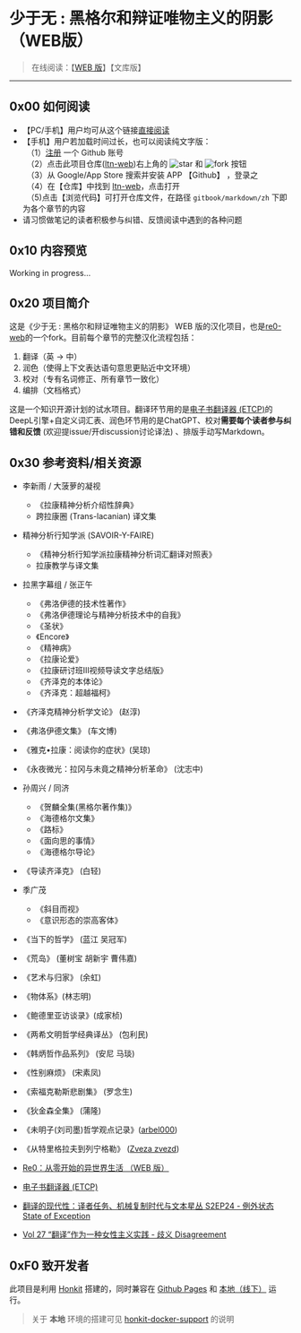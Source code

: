 # 少于无 : 黑格尔和辩证唯物主义的阴影（WEB版）

> 在线阅读：【[WEB 版](https://anartigone.github.io/ltn-web/)】【文库版】

------

## 0x00 如何阅读

- 【PC/手机】用户均可从这个链接[直接阅读](https://anartigone.github.io/ltn-web/)
- 【手机】用户若加载时间过长，也可以阅读纯文字版：
  <br/>　（1）[注册](https://github.com/join?source=header-home) 一个 Github 账号
  <br/>　（2）点击此项目仓库([ltn-web](https://github.com/anartigone/ltn-web))右上角的 ![star](https://github.com/anartigone/ltn-web?style=social) 和 ![fork](https://github.com/anartigone/ltn-web?style=social) 按钮
  <br/>　（3）从 Google/App Store 搜索并安装 APP 【Github】 ，登录之
  <br/>　（4）在【仓库】中找到 [ltn-web](https://github.com/anartigone/ltn-web)，点击打开
  <br/>　（5)点击【浏览代码】可打开仓库文件，在路径 `gitbook/markdown/zh` 下即为各个章节的内容
- 请习惯做笔记的读者积极参与纠错、反馈阅读中遇到的各种问题


## 0x10 内容预览

Working in progress...


## 0x20 项目简介

这是《少于无 : 黑格尔和辩证唯物主义的阴影》 WEB 版的汉化项目，也是[re0-web](https://github.com/re-zero-khis/re0-web)的一个fork。目前每个章节的完整汉化流程包括：

1. 翻译（英 -> 中）
2. 润色（使得上下文表达语句意思更贴近中文环境）
3. 校对（专有名词修正、所有章节一致化）
4. 编排（文档格式）

这是一个知识开源计划的试水项目。翻译环节用的是[电子书翻译器 (ETCP)](https://github.com/bookfere/Ebook-Translator-Calibre-Plugin)的DeepL引擎+自定义词汇表、润色环节用的是ChatGPT、校对**需要每个读者参与纠错和反馈** (欢迎提issue/开discussion讨论译法) 、排版手动写Markdown。




## 0x30 参考资料/相关资源


- 李新雨 / 大菠萝的凝视

  - 《拉康精神分析介绍性辞典》
  - 跨拉康圈 (Trans-lacanian) 译文集
- 精神分析行知学派 (SAVOIR-Y-FAIRE) 

  - 《精神分析行知学派拉康精神分析词汇翻译对照表》
  - 拉康教学与译文集
- 拉黑字幕组 / 张正午

  - 《弗洛伊德的技术性著作》
  - 《弗洛伊德理论与精神分析技术中的自我》
  - 《圣状》
  - 《Encore》
  -  《精神病》
  - 《拉康论爱》
  - 《拉康研讨班Ⅲ视频导读文字总结版》
  - 《齐泽克的本体论》
  - 《齐泽克：超越福柯》
- 《齐泽克精神分析学文论》 (赵淳) 
- 《弗洛伊德文集》 (车文博)
- 《雅克•拉康：阅读你的症状》(吴琼)
- 《永夜微光：拉冈与未竟之精神分析革命》 (沈志中)
- 孙周兴 / 同济

  - 《贺麟全集(黑格尔著作集)》
  - 《海德格尔文集》
  - 《路标》
  - 《面向思的事情》
  - 《海德格尔导论》
- 《导读齐泽克》 (白轻) 
- 季广茂

  - 《斜目而视》
  - 《意识形态的崇高客体》
- 《当下的哲学》 (蓝江 吴冠军) 
- 《荒岛》 (董树宝 胡新宇 曹伟嘉) 
- 《艺术与归家》 (余虹) 
- 《物体系》(林志明) 
- 《鲍德里亚访谈录》(成家桢) 
- 《两希文明哲学经典译丛》 (包利民) 
- 《韩炳哲作品系列》 (安尼 马琰) 
- 《性别麻烦》 (宋素凤) 
- 《索福克勒斯悲剧集》 (罗念生) 
- 《狄金森全集》 (蒲隆) 
- 《未明子(刘司墨)哲学观点记录》([arbel000](https://arbel000.github.io/)) 
- 《从特里格拉夫到列宁格勒》 ([Zveza zvezd](https://www.zhihu.com/column/c_1019892205426798592)) 
- [Re0：从零开始的异世界生活 （WEB 版）](https://github.com/re-zero-khis/re0-web)
- [电子书翻译器 (ETCP)](https://github.com/bookfere/Ebook-Translator-Calibre-Plugin)
- [翻译的现代性：译者任务、机械复制时代与文本星丛 S2EP24 - 例外状态 State of Exception](https://www.xiaoyuzhoufm.com/episode/63269c8da5d434d0ee90cc0d)
- [Vol 27 “翻译”作为一种女性主义实践 - 歧义 Disagreement](https://www.xiaoyuzhoufm.com/episode/6429a7301a5480d95859e6f8)



## 0xF0 致开发者


此项目是利用 [Honkit](https://github.com/honkit/honkit) 搭建的，同时兼容在 [Github Pages](https://github.com/anartigone/ltn-web) 和 [本地（线下）](http://127.0.0.1:4000/) 运行。

> 关于 **本地** 环境的搭建可见 [honkit-docker-support](https://github.com/honkit/honkit#docker-support) 的说明

